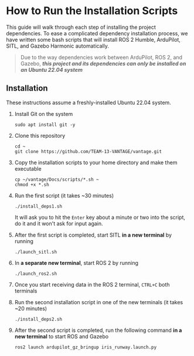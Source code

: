 # How to Run the Installation Scripts

This guide will walk through each step of installing the project dependencies. To ease a complicated dependency installation process, we have written some bash scripts that will install ROS 2 Humble, ArduPilot, SITL, and Gazebo Harmonic automatically. 

> Due to the way dependencies work between ArduPilot, ROS 2, and Gazebo, ***this project and its dependencies can only be installed on an Ubuntu 22.04 system***

## Installation

These instructions assume a freshly-installed Ubuntu 22.04 system.

1. Install Git on the system
    ```
    sudo apt install git -y
    ```
2. Clone this repository
    ``` 
    cd ~
    git clone https://github.com/TEAM-13-VANTAGE/vantage.git
    ```
3. Copy the installation scripts to your home directory and make them executable
    ```
    cp ~/vantage/Docs/scripts/*.sh ~
    chmod +x *.sh
    ```
4. Run the first script (it takes ~30 minutes)
    ```
    ./install_deps1.sh
    ```
    It will ask you to hit the `Enter` key about a minute or two into the script, do it and it won't ask for input again. 

5. After the first script is completed, start SITL **in a new terminal** by running 
    ```
    ./launch_sitl.sh
    ```
6. In **a separate new terminal**, start ROS 2 by running 
    ```
    ./launch_ros2.sh
    ```
7. Once you start receiving data in the ROS 2 terminal, `CTRL+C` both terminals
8. Run the second installation script in one of the new terminals (it takes ~20 minutes)
    ```
    ./install_deps2.sh
    ```
9. After the second script is completed, run the following command **in a new terminal** to start ROS and Gazebo
    ```
    ros2 launch ardupilot_gz_bringup iris_runway.launch.py
    ```